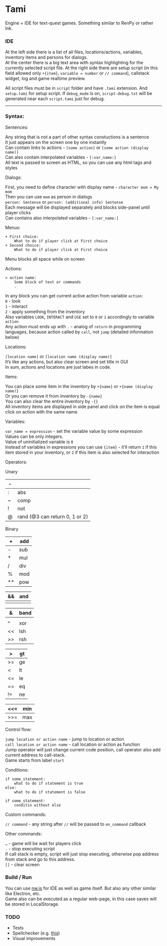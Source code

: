 # Tami

Engine + IDE for text-quest games. Something similar to RenPy or rather Ink.

### IDE

At the left side there is a list of all files, locations/actions, variables, inventory items and persons for dialogs.  
At the center there is a big text area with syntax highlighting for the currently selected script file.
At the right side there are setup script (in this field allowed only `+{item}`, `variable = number` or `// command`), callstack widget, log and game realtime preview.

All script files must be in `script` folder and have `.tami` extension. And `setup.tami` for setup script. If `debug_mode` is on, `script-debug.txt` will be generated near each `script.tami` just for debug.

---

### Syntax:

Sentences:

Any string that is not a part of other syntax constuctions is a sentence  
It just appears on the screen one by one instantly  
Can contain links to actions - `[some action]` or `[some action (display name)]`  
Can also contain interpolated variables - `[:var_name:]`  
All text is passed to screen as HTML, so you can use any html tags and styles

Dialogs:

First, you need to define character with display name - `character mom = My mom`  
Then you can use `mom` as person in dialogs  
`person: Sentense` or `person: (additional info) Sentense`  
Each message will be displayed separately and blocks side-panel until player clicks  
Can contains also interpolated variables - `[:var_name:]`

Menus:

```
+ First choice:
	What to do if player click at First choice
+ Second choice:
	What to do if player click at First choice
```

Menu blocks all space while on screen

Actions:

```
> action name:
	Some block of text or commands
	.
```

In any block you can get current active action from variable `action`:  
`0` - look  
`1` - interact  
`2` - apply something from the inventory  
Also variables `LOOK`, `INTERACT` and `USE` set to `0` or `1` accordingly to variable `action`  
Any action must ends up with `.` - analog of `return` in programming languages, because action called by `call`, not `jump` (detailed information below)

Locations:

`[location name]` or `[location name (display name)]`  
It’s like any actions, but also clear screen and set title in GUI  
In sum, actions and locations are just labes in code.

Items:

You can place some item in the inventory by `+{name}` or `+{name (display name)}`  
Or you can remove it from inventory by `-{name}`  
You can also clear the entire inventory by `-{}`  
All inventory items are displayed in side panel and click on the item is equal click on action with the same name

Variables:

`var_name = expression` -  set the variable value by some expression  
Values can be only integers.  
Value of uninitialized variable is `0`  
Instead of variables in expressions you can use `{item}` - it’ll return `1` if this item stored in your inventory, or `2` if this item is also selected for interaction

Operators:

Unary

| - |  |
| --- | --- |
| : | abs |
| ~ | comp |
| ! | not |
| @ | rand (@3 can return 0, 1 or 2) |

Binary

| + | add |
| --- | --- |
| - | sub |
| * | mul |
| / | div |
| % | mod |
| ** | pow |

| && | and |
| --- | --- |
| || | or |

| & | band |
| --- | --- |
| | | bor |
| ^ | xor |
| << | lsh |
| >> | rsh |

| > | gt |
| --- | --- |
| >= | ge |
| < | lt |
| <= | le |
| == | eq |
| != | ne |

| <<= | min |
| --- | --- |
| >>= | max |

Control flow:

`jump location or action name` - jump to location or action  
`call location or action name` - call location or action as function  
Jump operator will just change current code position, call operator also add current address to call-stack.  
Game starts from label `start`

Conditions:

```
if some_statement:
	what to do if statement is true
else:
	what to do if statement is false

if some_statement:
	conditin without else
```

Custom commands:

`// command` - any string after `//` will be passed to `on_command` callback

Other commands:

`…` - game will be wait for players click  
`.` - stop executing script  
If call stack is empty, script will just stop executing, otherwise pop address from stack and go to this address.  
`[]` - clear screen

### Build / Run

You can use [nw.js](https://github.com/nwjs/nw.js) for IDE as well as game itself. But also any other similar like Electron, etc.  
Game also can be executed as a regular web-page, in this case saves will be stored in LocalStorage.

### TODO
- Tests
- Spellchecker (e.g. [this](https://github.com/swenson/ace_spell_check_js))
- Visual improvements
